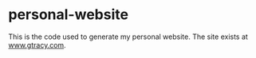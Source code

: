# personal-website

This is the code used to generate my personal website.  The site exists at www.gtracy.com.
